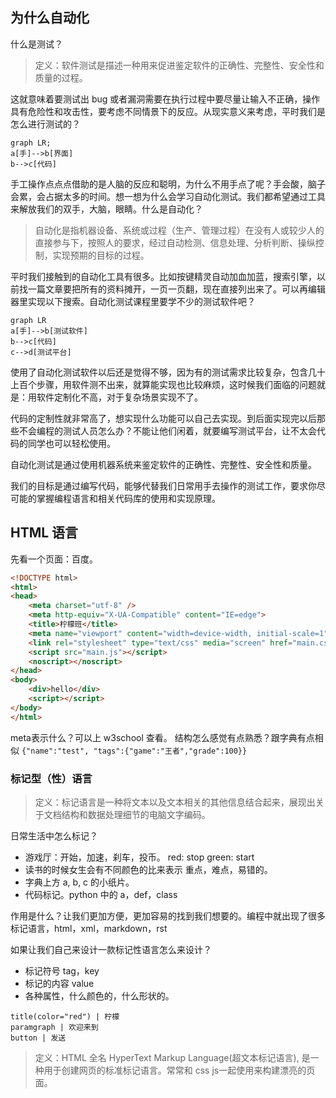 

## 为什么自动化

什么是测试？

> 定义：软件测试是描述一种用来促进鉴定软件的正确性、完整性、安全性和质量的过程。

这就意味着要测试出 bug 或者漏洞需要在执行过程中要尽量让输入不正确，操作具有危险性和攻击性，要考虑不同情景下的反应。从现实意义来考虑，平时我们是怎么进行测试的？

```mermaid
graph LR;
a[手]-->b[界面]
b-->c[代码]

```

手工操作点点点借助的是人脑的反应和聪明，为什么不用手点了呢？手会酸，脑子会累，会占据太多的时间。想一想为什么会学习自动化测试。我们都希望通过工具来解放我们的双手，大脑，眼睛。什么是自动化？

> 自动化是指机器设备、系统或过程（生产、管理过程）在没有人或较少人的直接参与下，按照人的要求，经过自动检测、信息处理、分析判断、操纵控制，实现预期的目标的过程。

平时我们接触到的自动化工具有很多。比如按键精灵自动加血加蓝，搜索引擎，以前找一篇文章要把所有的资料摊开，一页一页翻，现在直接列出来了。可以再编辑器里实现以下搜索。自动化测试课程里要学不少的测试软件吧？

```mermaid 
graph LR
a[手]-->b[测试软件]
b-->c[代码]
c-->d[测试平台]
```

使用了自动化测试软件以后还是觉得不够，因为有的测试需求比较复杂，包含几十上百个步骤，用软件测不出来，就算能实现也比较麻烦，这时候我们面临的问题就是：用软件定制化不高，对于复杂场景实现不了。

代码的定制性就非常高了，想实现什么功能可以自己去实现。到后面实现完以后那些不会编程的测试人员怎么办？不能让他们闲着，就要编写测试平台，让不太会代码的同学也可以轻松使用。

自动化测试是通过使用机器系统来鉴定软件的正确性、完整性、安全性和质量。

我们的目标是通过编写代码，能够代替我们日常用手去操作的测试工作，要求你尽可能的掌握编程语言和相关代码库的使用和实现原理。




## HTML 语言

先看一个页面：百度。
```html
<!DOCTYPE html>
<html>
<head>
    <meta charset="utf-8" />
    <meta http-equiv="X-UA-Compatible" content="IE=edge">
    <title>柠檬班</title>
    <meta name="viewport" content="width=device-width, initial-scale=1">
    <link rel="stylesheet" type="text/css" media="screen" href="main.css" />
    <script src="main.js"></script>
    <noscript></noscript>
</head>
<body>
    <div>hello</div>
    <script></script>
</body>
</html>
```
meta表示什么？可以上 w3school 查看。 
结构怎么感觉有点熟悉？跟字典有点相似 `{"name":"test", "tags":{"game":"王者","grade":100}}`



### 标记型（性）语言

> 定义：标记语言是一种将文本以及文本相关的其他信息结合起来，展现出关于文档结构和数据处理细节的电脑文字编码。

日常生活中怎么标记？
- 游戏厅：开始，加速，刹车，投币。 red: stop  green: start
- 读书的时候女生会有不同颜色的比来表示 重点，难点，易错的。
- 字典上方 a, b, c 的小纸片。
- 代码标记。python 中的 a，def，class

作用是什么？让我们更加方便，更加容易的找到我们想要的。编程中就出现了很多标记语言，html，xml，markdown，rst

如果让我们自己来设计一款标记性语言怎么来设计？
- 标记符号 tag，key
- 标记的内容 value
- 各种属性，什么颜色的，什么形状的。
```
title(color="red") | 柠檬
paramgraph | 欢迎来到
button | 发送
```

> 定义：HTML 全名 HyperText Markup Language(超文本标记语言), 是一种用于创建网页的标准标记语言。常常和 css js一起使用来构建漂亮的页面。


